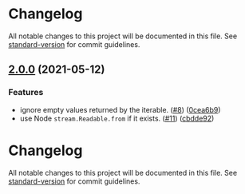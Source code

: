 # Changelog

All notable changes to this project will be documented in this file. See [standard-version](https://github.com/conventional-changelog/standard-version) for commit guidelines.

## [2.0.0](https://github.com/Jason3S/iterable-to-stream/compare/v1.0.1...v2.0.0) (2021-05-12)


### Features

* ignore empty values returned by the iterable. ([#8](https://github.com/Jason3S/iterable-to-stream/issues/8)) ([0cea6b9](https://github.com/Jason3S/iterable-to-stream/commit/0cea6b9b4ac6328bac5d1ba0352edd105d9ef68a))
* use Node `stream.Readable.from` if it exists. ([#11](https://github.com/Jason3S/iterable-to-stream/issues/11)) ([cbdde92](https://github.com/Jason3S/iterable-to-stream/commit/cbdde9273b4f087c95343f57c706ae8d7dd9d3dc))

# Changelog

All notable changes to this project will be documented in this file. See [standard-version](https://github.com/conventional-changelog/standard-version) for commit guidelines.

